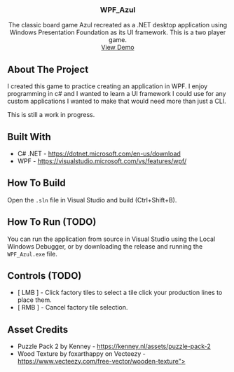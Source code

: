 <h3 align="center">WPF_Azul</h3>

  <p align="center">
    The classic board game Azul recreated as a .NET desktop application using Windows Presentation Foundation as its UI framework. This is a two player game.
    <br />
    <a href="https://turtleteagames.com/projects/wpf-azul">View Demo</a>
  </p>
</div>

## About The Project
I created this game to practice creating an application in WPF. I enjoy programming in c# and I wanted to learn a UI framework I could use for any custom applications I wanted to make that would need more than just a CLI.

This is still a work in progress.

## Built With

- C# .NET - https://dotnet.microsoft.com/en-us/download
- WPF - https://visualstudio.microsoft.com/vs/features/wpf/

## How To Build

Open the `.sln` file in Visual Studio and build (Ctrl+Shift+B).


## How To Run (TODO)

You can run the application from source in Visual Studio using the Local Windows Debugger, or by downloading the release and running the `WPF_Azul.exe` file.

## Controls (TODO)
- [ LMB ]  - Click factory tiles to select a tile click your production lines to place them.
- [ RMB ] - Cancel factory tile selection.

## Asset Credits

- Puzzle Pack 2 by Kenney - https://kenney.nl/assets/puzzle-pack-2
- Wood Texture by foxarthappy on Vecteezy - https://www.vecteezy.com/free-vector/wooden-texture">